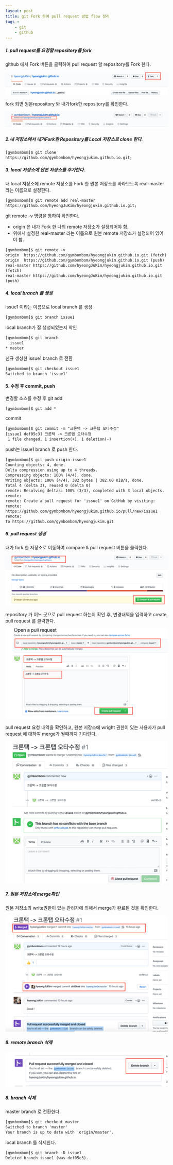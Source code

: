 ```yaml
---
layout: post
title: git Fork 하여 pull request 방법 flow 정리
tags :
    - git
    - github
---
```


##### 1. pull request를 요청할 repository를 fork
github 에서 Fork 버튼을 클릭하여 pull request 할 repository를 Fork 한다.
  
<img src="/images/posts/10.png">
  
fork 되면 원본repository 와 내가fork한 repository를 확인한다.
  
<img src="/images/posts/11.png">

##### 2.내 저장소에서 내가Fork한 Repository를 Local 저장소로 clone 한다.
```shell
[gymbombom]$ git clone https://github.com/gymbombom/hyeongjukim.github.io.git;
```

##### 3. local 저장소에 원본 저장소를 추가한다.
내 local 저장소에 remote 저장소를 Fork 한 원본 저장소를 바라보도록 real-master 라는 이름으로 설정한다.
```shell
[gymbombom]$ git remote add real-master https://github.com/hyeongJuKim/hyeongjukim.github.io.git;
```
git remote -v 명령을 통하여 확인한다.
* origin 은 내가 Fork 한 나의 remote 저장소가 설정되어야 함.
* 위에서 설정한 real-master 라는 이름으로 원본 remote 저장소가 설정되어 있어야 함.
```shell
[gymbombom]$ git remote -v
origin	https://github.com/gymbombom/hyeongjukim.github.io.git (fetch)
origin	https://github.com/gymbombom/hyeongjukim.github.io.git (push)
real-master	https://github.com/hyeongJuKim/hyeongjukim.github.io.git (fetch)
real-master	https://github.com/hyeongJuKim/hyeongjukim.github.io.git (push)
```

##### 4. local branch 를 생성
issue1 이라는 이름으로 local branch 를 생성
```shell
[gymbombom]$ git branch issue1
```
local branch가 잘 생성되었는지 학인
```shell
[gymbombom]$ git branch
  issue1
* master
```
신규 생성한 issue1 branch 로 전환
```shell
[gymbombom]$ git checkout issue1
Switched to branch 'issue1'
```

#### 5. 수정 후 commit, push
변경할 소스를 수정 후 git add 
```shell
[gymbombom]$ git add *
```

commit
```shell
[gymbombom]$ git commit -m "크론택 -> 크론탭 오타수정"
[issue1 def05c3] 크론택 -> 크론탭 오타수정
 1 file changed, 1 insertion(+), 1 deletion(-)
```

push는 issue1 branch 로 push 한다.
```shell
[gymbombom]$ git push origin issue1
Counting objects: 4, done.
Delta compression using up to 4 threads.
Compressing objects: 100% (4/4), done.
Writing objects: 100% (4/4), 382 bytes | 382.00 KiB/s, done.
Total 4 (delta 3), reused 0 (delta 0)
remote: Resolving deltas: 100% (3/3), completed with 3 local objects.
remote:
remote: Create a pull request for 'issue1' on GitHub by visiting:
remote:      https://github.com/gymbombom/hyeongjukim.github.io/pull/new/issue1
remote:
To https://github.com/gymbombom/hyeongjukim.git
```

##### 6. pull request 생성
내가 fork 한 저장소로 이동하여 compare & pull request 버튼을 클릭한다.
   
<img src="/images/posts/12.png">

repository 가 어느 곳으로 pull request 하는지 확인 후, 변경내역을 입력하고 create pull request 를 클락한다.
  
<img src="/images/posts/13.png">

pull request 요청 내역을 확인하고, 원본 저장소에 wright 권한이 있는 사용자가 pull request 에 대하여 merge가
될때까지 기다린다.
  
<img src="/images/posts/14.png">

##### 7. 원본 저장소에 merge확인
원본 저장소의 write권한이 있는 관리자에 의해서 merge가 완료된 것을 확인한다.
  
<img src="/images/posts/15.png">

##### 8. remote branch 삭제
<img src="/images/posts/16.png">

##### 8.  branch 삭제
master branch 로 전환한다.
```shell
[gymbombom]$ git checkout master
Switched to branch 'master'
Your branch is up to date with 'origin/master'.
```

local branch 를 삭제한다.
 ```shell
[gymbombom]$ git branch -D issue1
Deleted branch issue1 (was def05c3).

 ```


